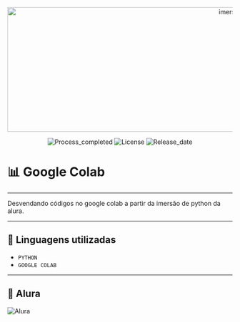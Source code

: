 <p align="center">
  <img width="1024" height="280" alt="imersaodados" src="https://github.com/user-attachments/assets/9daa9127-2ed4-49f1-9ffd-81a27f4b5ffa" />
</p>
<p align="center">
        <img 
            alt="Process_completed" 
            title="Processo" 
            src="https://img.shields.io/badge/Process-Completed-4A5E1F"
        />
        <img
        alt="License"
        title="License-google"
        src="https://img.shields.io/badge/License-Google-617B29"
        />
        <img 
            alt="Release_date" 
            title="Release_date" 
            src="https://img.shields.io/badge/Release date-August-779832"
        />
    </a>
</p>

# 📊 Google Colab
---

Desvendando códigos no google colab a partir da imersão de python da alura.

---
## 🔌 Linguagens utilizadas

- `PYTHON`
- `GOOGLE COLAB`
  
---

## 🤖 Alura
<img 
    alt="Alura" 
    title="Alura" 
    src="https://img.shields.io/badge/Criado%20com%20a%20imersão%20Alura-91C521"
/>
